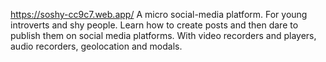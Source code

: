https://soshy-cc9c7.web.app/
A micro social-media platform. For young introverts and shy people. Learn how to create posts and then dare to publish them on social media platforms. With video recorders and players, audio recorders, geolocation and modals.
